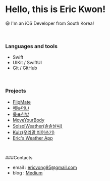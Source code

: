 <!--
**KSYong/KSYong** is a ✨ _special_ ✨ repository because its `README.md` (this file) appears on your GitHub profile.

Here are some ideas to get you started:

- 🔭 I’m currently working on ...
- 🌱 I’m currently learning ...
- 👯 I’m looking to collaborate on ...
- 🤔 I’m looking for help with ...
- 💬 Ask me about ...
- 📫 How to reach me: ...
- 😄 Pronouns: ...
- ⚡ Fun fact: ...
-->

<!--div align="center"-->

# **Hello, this is Eric Kwon!**

😃 I'm an iOS Developer from South Korea!

<br>

### Languages and tools

* Swift
* UIKit / SwiftUI
* Git / GitHub

<br>

### Projects

* [FlipMate](https://github.com/boostcampwm2023/iOS06-FlipMate)
* [메뉴머냐](https://github.com/MenuMonya/MenuMonya-iOS)
* [목표한방](https://github.com/ObjectOneShot/iOS-ObjectOneShot)
* [MoveYourBody](https://github.com/Swift-Coding-Club/MoveYourBody)
* [SolsolWeather(솔솔날씨)](https://github.com/ericKwon95/SolsolWeather) 
* [Kuiz(우리말 띄어쓰기)](https://github.com/Swift-Coding-Club/Level1Kuiz) 
* [Eric's Weather App](https://github.com/ericKwon95/allen_hackathon_level2_Eric) 

<br>

###Contacts
* email : ericyong95@gmail.com
* blog : [Medium](https://medium.com/@ericyong95)
